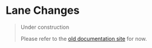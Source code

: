 # Lane Changes

> Under construction
>  
> Please refer to the [old documentation site](https://tmpe.viathinksoft.com/wiki/index.php?title=Junction_restrictions) for now.